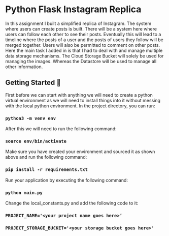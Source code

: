 # Python Flask Instagram Replica
In this assignment I built a simplified replica of Instagram. The system where users can create posts is built. There will be a system here where users can follow each other to see their posts. Eventually this will lead to a timeline where the posts of a user and the posts of users they follow will be merged together. 
Users will also be permitted to comment on other posts. Here the main task I added in is that I had to deal with and manage multiple data storage mechanisms. The Cloud Storage Bucket will solely be used for managing the images. Whereas the Datastore will be used to manage all other information.

## Getting Started 🏁

First before we can start with anything we will need to create a python virtual environment as we will need to install things into it without messing with the local python environment. In the project directory, you can run:

### `python3 -m venv env`

After this we will need to run the following command:

### `source env/bin/activate`

Make sure you have created your environment and sourced it as shown above and run the following command:

### `pip install -r requirements.txt`

Run your application by executing the following command:
 
### `python main.py`

Change the local_constants.py and add the following code to it:
### `PROJECT_NAME='<your project name goes here>’` 
### `PROJECT_STORAGE_BUCKET='<your storage bucket goes here>'`
